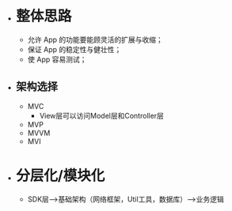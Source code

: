 - # 整体思路
	- 允许 App 的功能要能顾灵活的扩展与收缩；
	- 保证 App 的稳定性与健壮性；
	- 使 App 容易测试；
- ## 架构选择
	- MVC
		- View层可以访问Model层和Controller层
	- MVP
	- MVVM
	- MVI
- # 分层化/模块化
	- SDK层-->基础架构（网络框架，Util工具，数据库）-->业务逻辑